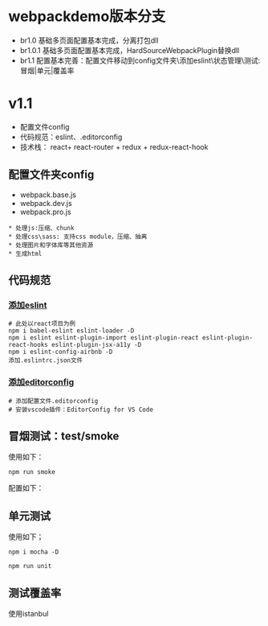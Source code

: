 # webpackdemo版本分支
* br1.0 基础多页面配置基本完成，分离打包dll
* br1.0.1 基础多页面配置基本完成，HardSourceWebpackPlugin替换dll
* br1.1 配置基本完善：配置文件移动到config文件夹\添加eslint\状态管理\测试:冒烟|单元|覆盖率

# v1.1 
* 配置文件config
* 代码规范：eslint、.editorconfig
* 技术栈： react+ react-router + redux + redux-react-hook 


## 配置文件夹config
* webpack.base.js
* webpack.dev.js
* webpack.pro.js
```
* 处理js:压缩、chunk
* 处理css\sass: 支持css module，压缩、抽离
* 处理图片和字体库等其他资源
* 生成html
```

## 代码规范
### [添加eslint](https://www.npmjs.com/package/eslint-config-airbnb)
```
# 此处以react项目为例
npm i babel-eslint eslint-loader -D
npm i eslint eslint-plugin-import eslint-plugin-react eslint-plugin-react-hooks eslint-plugin-jsx-a11y -D
npm i eslint-config-airbnb -D
添加.eslintrc.json文件
```
### [添加editorconfig](https://www.jianshu.com/p/fac7dde906cc)
```
# 添加配置文件.editorconfig
# 安装vscode插件：EditorConfig for VS Code
```

## 冒烟测试：test/smoke
使用如下：
```
npm run smoke
```
配置如下：

## 单元测试
使用如下；
```
npm i mocha -D

npm run unit
```
## 测试覆盖率
使用istanbul

